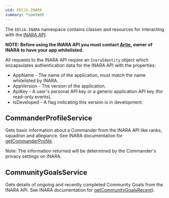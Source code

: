 ```yaml
---
uid: EDlib.INARA
summary: *content
---
```

The `EDlib.INARA` namespace contains classes and resources for interacting with the [INARA API](https://inara.cz/inara-api-devguide/).

**NOTE: Before using the INARA API you must contact [Artie](https://inara.cz/cmdr/1/), owner of INARA to have your app whitelisted.**

All requests to the INARA API require an `InaraIdentity` object which encapsulates authentication data for the INARA API with the properties:

* AppName - The name of the application, must match the name whitelisted by INARA.
* AppVersion - The version of the application.
* ApiKey - A user's personal API key or a generic application API key (for read-only events).
* IsDeveloped - A flag indicating this version is in development.

## CommanderProfileService
Gets basic information about a Commander from the INARA API like ranks, squadron and allegiance. 
See INARA documentation for [getCommanderProfile](https://inara.cz/inara-api-docs/#event-2).

Note: The information returned will be determined by the Commander's privacy settings on INARA.

## CommunityGoalsService

Gets details of ongoing and recently completed Community Goals from the INARA API. 
See INARA documentation for [getCommunityGoalsRecent](https://inara.cz/inara-api-docs/#event-37)).
